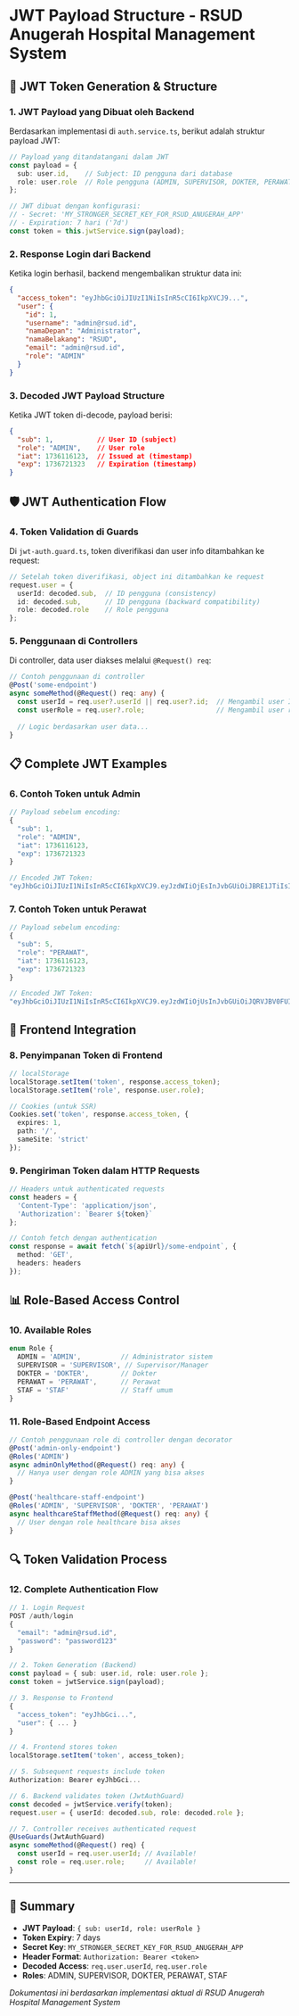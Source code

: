 # JWT Payload Structure - RSUD Anugerah Hospital Management System

## 🔐 **JWT Token Generation & Structure**

### **1. JWT Payload yang Dibuat oleh Backend**

Berdasarkan implementasi di `auth.service.ts`, berikut adalah struktur payload JWT:

```typescript
// Payload yang ditandatangani dalam JWT
const payload = { 
  sub: user.id,    // Subject: ID pengguna dari database
  role: user.role  // Role pengguna (ADMIN, SUPERVISOR, DOKTER, PERAWAT, STAF)
};

// JWT dibuat dengan konfigurasi:
// - Secret: 'MY_STRONGER_SECRET_KEY_FOR_RSUD_ANUGERAH_APP' 
// - Expiration: 7 hari ('7d')
const token = this.jwtService.sign(payload);
```

### **2. Response Login dari Backend**

Ketika login berhasil, backend mengembalikan struktur data ini:

```json
{
  "access_token": "eyJhbGciOiJIUzI1NiIsInR5cCI6IkpXVCJ9...",
  "user": {
    "id": 1,
    "username": "admin@rsud.id", 
    "namaDepan": "Administrator",
    "namaBelakang": "RSUD",
    "email": "admin@rsud.id",
    "role": "ADMIN"
  }
}
```

### **3. Decoded JWT Payload Structure**

Ketika JWT token di-decode, payload berisi:

```json
{
  "sub": 1,           // User ID (subject)
  "role": "ADMIN",    // User role
  "iat": 1736116123,  // Issued at (timestamp)
  "exp": 1736721323   // Expiration (timestamp)
}
```

## 🛡️ **JWT Authentication Flow**

### **4. Token Validation di Guards**

Di `jwt-auth.guard.ts`, token diverifikasi dan user info ditambahkan ke request:

```typescript
// Setelah token diverifikasi, object ini ditambahkan ke request
request.user = {
  userId: decoded.sub,  // ID pengguna (consistency)
  id: decoded.sub,      // ID pengguna (backward compatibility) 
  role: decoded.role    // Role pengguna
};
```

### **5. Penggunaan di Controllers**

Di controller, data user diakses melalui `@Request() req`:

```typescript
// Contoh penggunaan di controller
@Post('some-endpoint')
async someMethod(@Request() req: any) {
  const userId = req.user?.userId || req.user?.id;  // Mengambil user ID
  const userRole = req.user?.role;                  // Mengambil user role
  
  // Logic berdasarkan user data...
}
```

## 📋 **Complete JWT Examples**

### **6. Contoh Token untuk Admin**

```typescript
// Payload sebelum encoding:
{
  "sub": 1,
  "role": "ADMIN",
  "iat": 1736116123,
  "exp": 1736721323
}

// Encoded JWT Token:
"eyJhbGciOiJIUzI1NiIsInR5cCI6IkpXVCJ9.eyJzdWIiOjEsInJvbGUiOiJBRE1JTiIsImlhdCI6MTczNjExNjEyMywiZXhwIjoxNzM2NzIxMzIzfQ.signature_here"
```

### **7. Contoh Token untuk Perawat**

```typescript
// Payload sebelum encoding:
{
  "sub": 5,
  "role": "PERAWAT", 
  "iat": 1736116123,
  "exp": 1736721323
}

// Encoded JWT Token:
"eyJhbGciOiJIUzI1NiIsInR5cCI6IkpXVCJ9.eyJzdWIiOjUsInJvbGUiOiJQRVJBV0FUIiwiaWF0IjoxNzM2MTE2MTIzLCJleHAiOjE3MzY3MjEzMjN9.signature_here"
```

## 🔧 **Frontend Integration**

### **8. Penyimpanan Token di Frontend**

```typescript
// localStorage
localStorage.setItem('token', response.access_token);
localStorage.setItem('role', response.user.role);

// Cookies (untuk SSR)
Cookies.set('token', response.access_token, { 
  expires: 1, 
  path: '/', 
  sameSite: 'strict' 
});
```

### **9. Pengiriman Token dalam HTTP Requests**

```typescript
// Headers untuk authenticated requests
const headers = {
  'Content-Type': 'application/json',
  'Authorization': `Bearer ${token}`
};

// Contoh fetch dengan authentication
const response = await fetch(`${apiUrl}/some-endpoint`, {
  method: 'GET',
  headers: headers
});
```

## 📊 **Role-Based Access Control**

### **10. Available Roles**

```typescript
enum Role {
  ADMIN = 'ADMIN',          // Administrator sistem
  SUPERVISOR = 'SUPERVISOR', // Supervisor/Manager
  DOKTER = 'DOKTER',        // Dokter
  PERAWAT = 'PERAWAT',      // Perawat
  STAF = 'STAF'             // Staff umum
}
```

### **11. Role-Based Endpoint Access**

```typescript
// Contoh penggunaan role di controller dengan decorator
@Post('admin-only-endpoint')
@Roles('ADMIN')
async adminOnlyMethod(@Request() req: any) {
  // Hanya user dengan role ADMIN yang bisa akses
}

@Post('healthcare-staff-endpoint') 
@Roles('ADMIN', 'SUPERVISOR', 'DOKTER', 'PERAWAT')
async healthcareStaffMethod(@Request() req: any) {
  // User dengan role healthcare bisa akses
}
```

## 🔍 **Token Validation Process**

### **12. Complete Authentication Flow**

```typescript
// 1. Login Request
POST /auth/login
{
  "email": "admin@rsud.id",
  "password": "password123"
}

// 2. Token Generation (Backend)
const payload = { sub: user.id, role: user.role };
const token = jwtService.sign(payload);

// 3. Response to Frontend
{
  "access_token": "eyJhbGci...",
  "user": { ... }
}

// 4. Frontend stores token
localStorage.setItem('token', access_token);

// 5. Subsequent requests include token
Authorization: Bearer eyJhbGci...

// 6. Backend validates token (JwtAuthGuard)
const decoded = jwtService.verify(token);
request.user = { userId: decoded.sub, role: decoded.role };

// 7. Controller receives authenticated request
@UseGuards(JwtAuthGuard)
async someMethod(@Request() req) {
  const userId = req.user.userId; // Available!
  const role = req.user.role;     // Available!
}
```

---

## 📝 **Summary**

- **JWT Payload**: `{ sub: userId, role: userRole }`
- **Token Expiry**: 7 days
- **Secret Key**: `MY_STRONGER_SECRET_KEY_FOR_RSUD_ANUGERAH_APP`
- **Header Format**: `Authorization: Bearer <token>`
- **Decoded Access**: `req.user.userId`, `req.user.role`
- **Roles**: ADMIN, SUPERVISOR, DOKTER, PERAWAT, STAF

*Dokumentasi ini berdasarkan implementasi aktual di RSUD Anugerah Hospital Management System*
